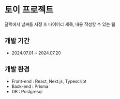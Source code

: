 # 토이 프로젝트 
달력에서 날짜를 지정 후 다이어리 제목, 내용 작성할 수 있는 웹

## 개발 기간
- 2024.07.01 ~ 2024.07.20

## 개발 환경
- Front-end : React, Next.js, Typescript
- Back-end : Prisma
- DB : Postgresql

